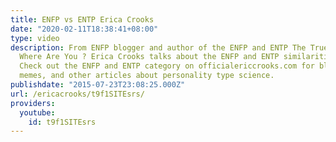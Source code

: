 ```yaml
---
title: ENFP vs ENTP Erica Crooks
date: "2020-02-11T18:38:41+08:00"
type: video
description: From ENFP blogger and author of the ENFP and ENTP The True Free Spirits
  Where Are You ? Erica Crooks talks about the ENFP and ENTP similarities and differences.
  Check out the ENFP and ENTP category on officialericcrooks.com for blogs, funny
  memes, and other articles about personality type science.
publishdate: "2015-07-23T23:08:25.000Z"
url: /ericacrooks/t9f1SITEsrs/
providers:
  youtube:
    id: t9f1SITEsrs
---
```

